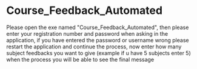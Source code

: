 # Course_Feedback_Automated
Please open the exe named "Course_Feedback_Automated", 
then please enter your registration number and password when asking in the application, 
if you have entered the password or username wrong please restart the application and continue the process, 
now enter how many subject feedbacks you want to give (example if u have 5 subjects enter 5) when the process you will be able to see the final message
